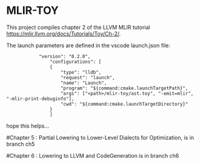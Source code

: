 # MLIR-TOY
    
This project compiles chapter 2 of the LLVM MLIR tutorial https://mlir.llvm.org/docs/Tutorials/Toy/Ch-2/.

The launch parameters are defined in the vscode launch.json file: 

 
                "version": "0.2.0",
                    "configurations": [
                    {
                        "type": "lldb",
                        "request": "launch",
                        "name": "Launch",
                        "program": "${command:cmake.launchTargetPath}",
                        "args": ["<path>/mlir-toy/ast.toy", "-emit=mlir", "-mlir-print-debuginfo"],
                        "cwd": "${command:cmake.launchTargetDirectory}"
                    } 
                    ] 

hope this helps...

#Chapter 5 : Partial Lowering to Lower-Level Dialects for Optimization,
is in branch ch5

#Chapter 6 : Lowering to LLVM and CodeGeneration
is in branch ch6 
